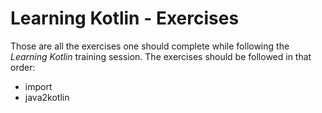 # Learning Kotlin - Exercises

Those are all the exercises one should complete while following the *Learning Kotlin* training session. The exercises should be followed in that order:

- import
- java2kotlin
